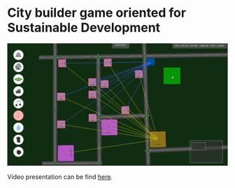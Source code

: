 # City builder game oriented for Sustainable Development
![alt Game presentation](https://raw.githubusercontent.com/eadgyo/PolyTown/master/img/Example.png)

Video presentation can be find [here](https://youtu.be/B6XC0ib2Ru4).
